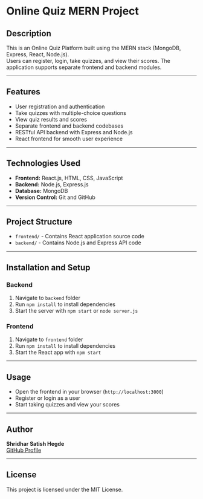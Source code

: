 # Online Quiz MERN Project

## Description
This is an Online Quiz Platform built using the MERN stack (MongoDB, Express, React, Node.js).  
Users can register, login, take quizzes, and view their scores. The application supports separate frontend and backend modules.

---

## Features
- User registration and authentication
- Take quizzes with multiple-choice questions
- View quiz results and scores
- Separate frontend and backend codebases
- RESTful API backend with Express and Node.js
- React frontend for smooth user experience

---

## Technologies Used
- **Frontend:** React.js, HTML, CSS, JavaScript
- **Backend:** Node.js, Express.js
- **Database:** MongoDB
- **Version Control:** Git and GitHub

---

## Project Structure
- `frontend/` - Contains React application source code
- `backend/` - Contains Node.js and Express API code

---

## Installation and Setup

### Backend
1. Navigate to `backend` folder
2. Run `npm install` to install dependencies
3. Start the server with `npm start` or `node server.js`

### Frontend
1. Navigate to `frontend` folder
2. Run `npm install` to install dependencies
3. Start the React app with `npm start`

---

## Usage
- Open the frontend in your browser (`http://localhost:3000`)
- Register or login as a user
- Start taking quizzes and view your scores

---

## Author
**Shridhar Satish Hegde**  
[GitHub Profile](https://github.com/shridharhegde123)

---

## License
This project is licensed under the MIT License.
